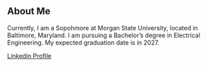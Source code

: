## About Me
Currently, I am a Sopohmore at Morgan State University, located in Baltimore, Maryland. I am pursuing a Bachelor’s degree in Electrical Engineering. My expected graduation date is in 2027.

[Linkedin Profile](https://www.linkedin.com/in/michael-adeleke-4a1228217/)

